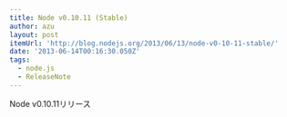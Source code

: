 ```yaml
---
title: Node v0.10.11 (Stable)
author: azu
layout: post
itemUrl: 'http://blog.nodejs.org/2013/06/13/node-v0-10-11-stable/'
date: '2013-06-14T00:16:30.050Z'
tags:
  - node.js
  - ReleaseNote
---
```

Node v0.10.11リリース
